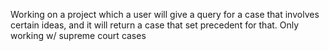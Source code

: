 Working on a project which a user will give a query for a case that involves certain ideas, and it will return a case that set precedent for that.
Only working w/ supreme court cases
